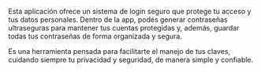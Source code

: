 Esta aplicación ofrece un sistema de login seguro que protege tu acceso y tus datos personales. Dentro de la app, podés generar contraseñas ultraseguras para mantener tus cuentas protegidas y, además, guardar todas tus contraseñas de forma organizada y segura.

Es una herramienta pensada para facilitarte el manejo de tus claves, cuidando siempre tu privacidad y seguridad, de manera simple y confiable.
